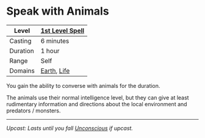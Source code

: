 # Speak with Animals

| Level    | [1st Level Spell](1st%20Level%20Spells.md)                                                                            |
| -------- | ------------------------------------------------------------------------------------ |
| Casting  | 6 minutes                                                                            |
| Duration | 1 hour                                                                               |
| Range    | Self                                                                                 |
| Domains  | [Earth](../../../Spell%20Domains/Earth.md), [Life](../../../Spell%20Domains/Life.md) |

You gain the ability to converse with animals for the duration. 

The animals use their normal intelligence level, but they can give at least rudimentary information and directions about the local environment and predators / monsters.

---
*Upcast: Lasts until you fall [Unconscious](../../../../Conditions/Unconscious.md) if upcast.*